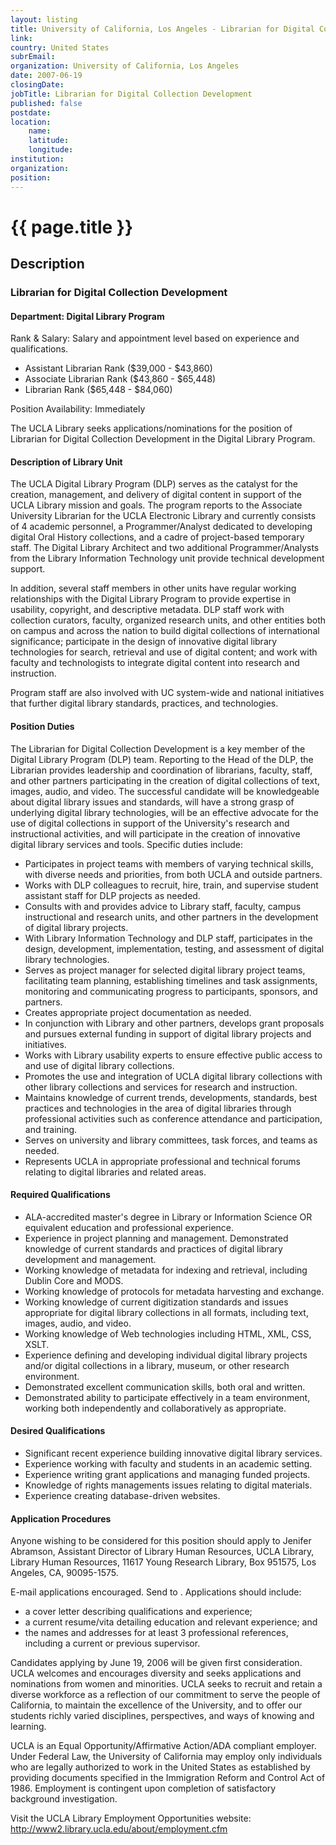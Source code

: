 ```yaml
---
layout: listing
title: University of California, Los Angeles - Librarian for Digital Collection Development
link:
country: United States
subrEmail: 
organization: University of California, Los Angeles 
date: 2007-06-19
closingDate: 
jobTitle: Librarian for Digital Collection Development
published: false
postdate:
location:
	name: 
	latitude: 
	longitude: 
institution: 
organization: 
position: 
--- 
```



# {{ page.title }}

## Description










<h3>Librarian for Digital Collection Development</h3>


<h4>Department: Digital Library Program</h4>

<p>Rank & Salary: Salary and appointment level based on experience and qualifications.</p>

<ul>
<li>Assistant Librarian Rank  ($39,000 - $43,860)</li>
<li>Associate Librarian Rank ($43,860 - $65,448)</li>
<li>Librarian Rank ($65,448 - $84,060)</li>
</ul>

<p>Position Availability: Immediately</h4>


<p>The UCLA Library seeks applications/nominations for the position of Librarian for Digital Collection Development in the Digital Library Program.</p>

<h4>Description of Library Unit</h4>

<p>The UCLA Digital Library Program (DLP) serves as the catalyst for the creation, management, and delivery of digital content in support of the UCLA Library mission and goals.  The program reports to the Associate University Librarian for the UCLA Electronic Library and currently consists of 4 academic personnel, a Programmer/Analyst dedicated to developing digital Oral History collections, and a cadre of project-based temporary staff.  The Digital Library Architect and two additional Programmer/Analysts from the Library Information Technology unit provide technical development support.</p>

<p>In addition, several staff members in other units have regular working relationships with the Digital Library Program to provide expertise in usability, copyright, and descriptive metadata.  DLP staff work with collection curators, faculty, organized research units, and other entities both on campus and across the nation to build digital collections of international significance; participate in the design of innovative digital library technologies for search, retrieval and use of digital content; and work with faculty and technologists to integrate digital content into research and instruction.</p>

<p>Program staff are also involved with UC system-wide and national initiatives that further digital library standards, practices, and technologies.</p>

<h4>Position Duties</h4>

<p>The Librarian for Digital Collection Development is a key member of the Digital Library Program (DLP) team. Reporting to the Head of the DLP, the Librarian provides leadership and coordination of librarians, faculty, staff, and other partners participating in the creation of digital collections of text, images, audio, and video.  The successful candidate will be knowledgeable about digital library issues and standards, will have a strong grasp of underlying digital library technologies, will be an effective advocate for the use of digital collections in support of the University's research and instructional activities, and will participate in the creation of innovative digital library services and tools.  Specific duties include:</p>

<ul>
<li>Participates in project teams with members of varying technical skills, with diverse needs and priorities, from both UCLA and outside partners.</li>

<li>Works with DLP colleagues to recruit, hire, train, and supervise student assistant staff for DLP projects as needed.</li>

<li>Consults with and provides advice to Library staff, faculty, campus instructional and research units, and other partners in the development of digital library projects.</li>

<li>With Library Information Technology and DLP staff, participates in the design, development, implementation, testing, and assessment of digital library technologies.</li>

<li>Serves as project manager for selected digital library project teams, facilitating team planning, establishing timelines and task assignments, monitoring and communicating progress to participants, sponsors, and partners.</li>

<li>Creates appropriate project documentation as needed.</li>

<li>In conjunction with Library and other partners, develops grant proposals and pursues external funding in support of digital library projects and initiatives.</li>

<li>Works with Library usability experts to ensure effective public access to and use of digital library collections.</li>

<li>Promotes the use and integration of UCLA digital library collections with other library collections and services for research and instruction.</li>

<li>Maintains knowledge of current trends, developments, standards, best practices and technologies in the area of digital libraries through professional activities such as conference attendance and participation, and training.</li>

<li>Serves on university and library committees, task forces, and teams as needed.</li>

<li>Represents UCLA in appropriate professional and technical forums relating to digital libraries and related areas.</li>

</ul>

<h4>Required Qualifications</h4>

<ul>
<li>ALA-accredited master's degree in Library or Information Science OR equivalent education and professional experience.</li>

<li>Experience in project planning and management.  Demonstrated knowledge of current standards and practices of digital library development and management.</li>

<li>Working knowledge of metadata for indexing and retrieval, including Dublin Core and MODS.</li>
<li>Working knowledge of protocols for metadata harvesting and exchange.</li>
<li>Working knowledge of current digitization standards and issues appropriate for digital library collections in all formats, including text, images, audio, and video.</li>
<li>Working knowledge of Web technologies including HTML, XML, CSS, XSLT.</li>
<li>Experience defining and developing individual digital library projects and/or digital collections in a library, museum, or other research environment.</li>
<li>Demonstrated excellent communication skills, both oral and written.</li>
<li>Demonstrated ability to participate effectively in a team environment, working both independently and collaboratively as appropriate.</li>

</ul>

<h4>Desired Qualifications</h4>

<ul>

<li>Significant recent experience building innovative digital library services.</li>
<li>Experience working with faculty and students in an academic setting.</li>
<li>Experience writing grant applications and managing funded projects.</li>
<li>Knowledge of rights managements issues relating to digital materials.</li>
<li>Experience creating database-driven websites.</li>

</ul>

<h4>Application Procedures</h4>

<p>Anyone wishing to be considered for this position should apply to Jenifer Abramson, Assistant Director of Library Human Resources, UCLA Library, Library Human Resources, 11617 Young Research Library, Box 951575, Los Angeles, CA, 90095-1575.</p>

<p>E-mail applications encouraged.  Send to <mailto:jobs-hr@library.ucla.edu>.
Applications should include:
<ul>
   <li>a cover letter describing qualifications and experience;</li>
   <li>a current resume/vita detailing education and relevant experience; and</li>
   <li>the names and addresses for at least 3 professional references, including a current or previous supervisor.</li>

</ul>

<p>Candidates applying by June 19, 2006 will be given first consideration.  UCLA welcomes and encourages diversity and seeks applications and nominations from women and minorities.  UCLA seeks to recruit and retain a diverse workforce as a reflection of our commitment to serve the people of California, to maintain the excellence of the University, and to offer our students richly varied disciplines, perspectives, and ways of knowing and learning.</p>


<p>UCLA is an Equal Opportunity/Affirmative Action/ADA compliant employer.  Under Federal Law, the University of California may employ only individuals who are legally authorized to work in the United States as established by providing documents specified in the Immigration Reform and Control Act of 1986.  Employment is contingent upon completion of satisfactory background investigation.</p>

<p>Visit the UCLA Library Employment Opportunities website:<br/>
<a href="http://www2.library.ucla.edu/about/employment.cfm">http://www2.library.ucla.edu/about/employment.cfm</a></p>
